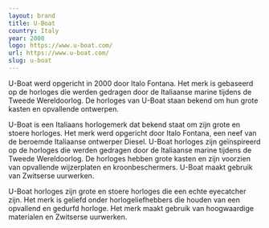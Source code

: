 ```yaml
---
layout: brand
title: U-Boat
country: Italy
year: 2000
logo: https://www.u-boat.com/
url: https://www.u-boat.com/
slug: u-boat
---
```

U-Boat werd opgericht in 2000 door Italo Fontana. Het merk is gebaseerd op de horloges die werden gedragen door de Italiaanse marine tijdens de Tweede Wereldoorlog. De horloges van U-Boat staan bekend om hun grote kasten en opvallende ontwerpen.

U-Boat is een Italiaans horlogemerk dat bekend staat om zijn grote en stoere horloges. Het merk werd opgericht door Italo Fontana, een neef van de beroemde Italiaanse ontwerper Diesel. U-Boat horloges zijn geïnspireerd op de horloges die werden gedragen door de Italiaanse marine tijdens de Tweede Wereldoorlog. De horloges hebben grote kasten en zijn voorzien van opvallende wijzerplaten en kroonbeschermers. U-Boat maakt gebruik van Zwitserse uurwerken.

U-Boat horloges zijn grote en stoere horloges die een echte eyecatcher zijn. Het merk is geliefd onder horlogeliefhebbers die houden van een opvallend en gedurfd horloge. Het merk maakt gebruik van hoogwaardige materialen en Zwitserse uurwerken.


